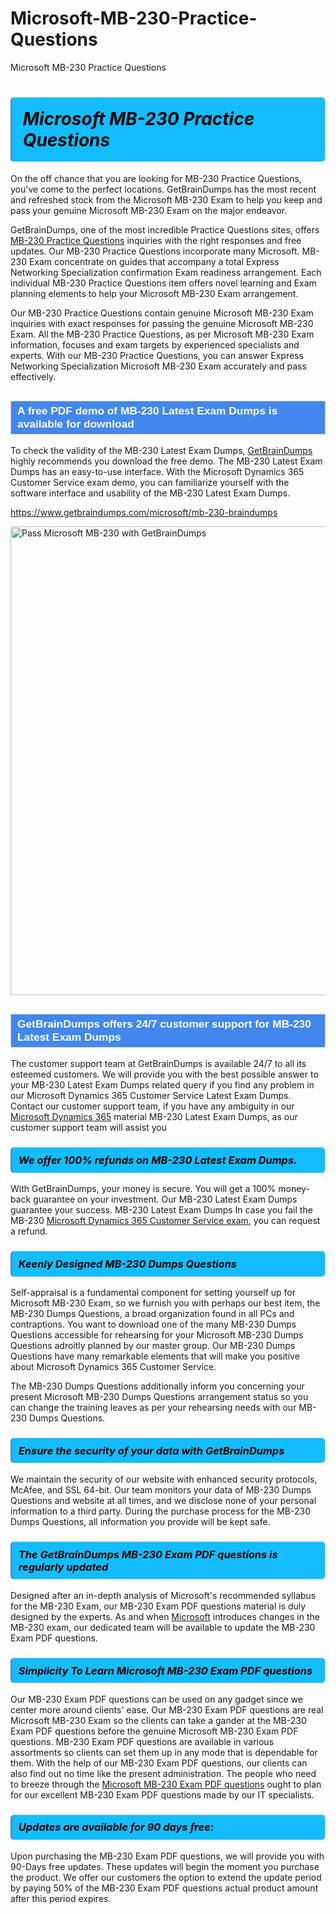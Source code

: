 # Microsoft-MB-230-Practice-Questions
Microsoft MB-230 Practice Questions
<h1><strong><span style="display: block; color: #000000; background: #14BDFF; border: 0.5px solid #AED6F1; border-left: 3px solid #3498DB; padding: .6em; border-radius: 6px;">                     <em>Microsoft MB-230 <span class="exam_variation">Practice Questions</span> </em>                </span></strong>            </h1>                        <p>On the off chance that you are looking for MB-230 <span class="exam_variation">Practice Questions</span>, you've come to the perfect locations.             GetBrainDumps has the most recent and refreshed stock from the Microsoft MB-230 Exam to help you keep and pass your genuine Microsoft MB-230 Exam on the major endeavor.</p>                        <p>GetBrainDumps, one of the most incredible <span class="exam_variation">Practice Questions</span> sites, offers <a href="https://www.getbraindumps.com/microsoft/mb-230-braindumps">MB-230 <span class="exam_variation">Practice Questions</span></a> inquiries with the right responses and free updates. Our MB-230 <span class="exam_variation">Practice Questions</span> incorporate             many Microsoft. MB-230 Exam concentrate on guides that accompany a total Express Networking Specialization confirmation Exam readiness arrangement. Each individual             MB-230 <span class="exam_variation">Practice Questions</span> item offers novel learning and Exam planning elements to help your Microsoft MB-230 Exam arrangement.</p>                        <p>Our MB-230 <span class="exam_variation">Practice Questions</span> contain genuine Microsoft MB-230 Exam inquiries with exact responses for passing the genuine Microsoft MB-230 Exam. All the MB-230 <span class="exam_variation">Practice Questions</span>,             as per Microsoft MB-230 Exam information, focuses and exam targets by experienced specialists and experts. With our MB-230 <span class="exam_variation">Practice Questions</span>, you can answer             Express Networking Specialization Microsoft MB-230 Exam accurately and pass effectively.</p>                        <h2 style="background: #4287ec; border: 1px solid #cccccc; padding: 5px 10px;">                <span style="color: #ffffff;">                    <span style="font-size: 11pt;">                        <span style="line-height: normal;">                            <span style="font-family: Calibri,sans-serif;">                                <strong>                                    <span style="font-size: 13.0pt;">A free PDF demo of MB-230 <span class="exam_variation2">Latest Exam Dumps</span> is available for download</span>                                </strong>                            </span>                        </span>                    </span>                </span>            </h2>                        <p>To check the validity of the MB-230 <span class="exam_variation2">Latest Exam Dumps</span>, <a href="https://www.getbraindumps.com/">GetBrainDumps</a> highly recommends you download the free demo. The MB-230 <span class="exam_variation2">Latest Exam Dumps</span> has an easy-to-use interface.             With the Microsoft Dynamics 365 Customer Service exam demo, you can familiarize yourself with the software interface and usability of the MB-230 <span class="exam_variation2">Latest Exam Dumps</span>.</p>                        <p><a href="https://www.getbraindumps.com/microsoft/mb-230-braindumps">https://www.getbraindumps.com/microsoft/mb-230-braindumps</a></p>                        <p><a href="https://www.getbraindumps.com/"><img src="https://www.getbraindumps.com/images/get-updated-exam-questions-with-discount-getbraindumps.jpg" class="postImage" alt="Pass Microsoft MB-230 with GetBrainDumps" width="750"></a></p>                            <h2 style="background: #4287ec; border: 1px solid #cccccc; padding: 5px 10px;">                <span style="color: #ffffff;">                    <span style="font-size: 11pt;">                        <span style="line-height: normal;">                            <span style="font-family: Calibri,sans-serif;">                                <strong>                                    <span style="font-size: 13.0pt;">GetBrainDumps offers 24/7 customer support for MB-230 <span class="exam_variation2">Latest Exam Dumps</span> </span>                                </strong>                            </span>                        </span>                    </span>                </span>            </h2>                        <p>The customer support team at GetBrainDumps is available 24/7 to all its esteemed customers. We will provide you with the best possible answer to your MB-230 <span class="exam_variation2">Latest Exam Dumps</span>            related query if you find any problem in our Microsoft Dynamics 365 Customer Service <span class="exam_variation2">Latest Exam Dumps</span>. Contact our customer support team, if you have any ambiguity in             our <a href="https://www.getbraindumps.com/microsoft/microsoft-dynamics-365-braindumps.html">Microsoft Dynamics 365</a> material MB-230 <span class="exam_variation2">Latest Exam Dumps</span>, as our customer support team will assist you</p>                        <h3>                <strong>                    <span style="display: block; color: #000000; background: #14BDFF; border: 0.5px solid #AED6F1; border-left: 3px solid #3498DB; padding: .6em; border-radius: 6px;">                        <em>We offer 100% refunds on MB-230 <span class="exam_variation2">Latest Exam Dumps</span>.</em>                    </span>                </strong>            </h3>                        <p>With GetBrainDumps, your money is secure. You will get a 100% money-back guarantee on your investment. Our MB-230 <span class="exam_variation2">Latest Exam Dumps</span> guarantee your success.             MB-230 <span class="exam_variation2">Latest Exam Dumps</span> In case you fail the MB-230 <a href="https://www.getbraindumps.com/microsoft/mb-230-braindumps">Microsoft Dynamics 365 Customer Service exam</a>, you can request a refund.</p>                        <h3>                <strong>                    <span style="display: block; color: #000000; background: #14BDFF; border: 0.5px solid #AED6F1; border-left: 3px solid #3498DB; padding: .6em; border-radius: 6px;">                        <em>Keenly Designed MB-230 <span class="exam_variation3">Dumps Questions</span></em>                    </span>                </strong>            </h3>                        <p>Self-appraisal is a fundamental component for setting yourself up for Microsoft MB-230 Exam, so we furnish you with perhaps our best item, the MB-230 <span class="exam_variation3">Dumps Questions</span>,             a broad organization found in all PCs and contraptions. You want to download one of the many MB-230 <span class="exam_variation3">Dumps Questions</span> accessible for rehearsing for your             Microsoft MB-230 <span class="exam_variation3">Dumps Questions</span> adroitly planned by our master group. Our MB-230 <span class="exam_variation3">Dumps Questions</span> have many remarkable elements that will make you             positive about Microsoft Dynamics 365 Customer Service.</p>                        <p>The MB-230 <span class="exam_variation3">Dumps Questions</span> additionally inform you concerning your present Microsoft MB-230 <span class="exam_variation3">Dumps Questions</span> arrangement status so you can change the training             leaves as per your rehearsing needs with our MB-230 <span class="exam_variation3">Dumps Questions</span>.</p>                        <h3>                <strong>                    <span style="display: block; color: #000000; background: #14BDFF; border: 0.5px solid #AED6F1; border-left: 3px solid #3498DB; padding: .6em; border-radius: 6px;">                        <em>Ensure the security of your data with GetBrainDumps </em>                    </span>                </strong>            </h3>                        <p>We maintain the security of our website with enhanced security protocols, McAfee, and SSL 64-bit. Our team monitors your data of MB-230 <span class="exam_variation3">Dumps Questions</span> and website at all times,             and we disclose none of your personal information to a third party. During the purchase process for the MB-230 <span class="exam_variation3">Dumps Questions</span>, all information you provide will be kept safe.</p>                        <h3>                <strong>                    <span style="display: block; color: #000000; background: #14BDFF; border: 0.5px solid #AED6F1; border-left: 3px solid #3498DB; padding: .6em; border-radius: 6px;">                        <em>The GetBrainDumps MB-230 <span class="exam_variation4">Exam PDF questions</span> is regularly updated </em>                    </span>                </strong>            </h3>                        <p>Designed after an in-depth analysis of Microsoft's recommended syllabus for the MB-230 Exam, our MB-230 <span class="exam_variation4">Exam PDF questions</span> material is duly designed by the experts.             As and when <a href="https://www.getbraindumps.com/microsoft-braindumps.html">Microsoft</a> introduces changes in the MB-230 exam, our dedicated team will be available to update the MB-230 <span class="exam_variation4">Exam PDF questions</span>.</p>                        <h3>                <strong>                    <span style="display: block; color: #000000; background: #14BDFF; border: 0.5px solid #AED6F1; border-left: 3px solid #3498DB; padding: .6em; border-radius: 6px;">                        <em>Simplicity To Learn Microsoft MB-230 <span class="exam_variation4">Exam PDF questions</span></em>                    </span>                </strong>            </h3>                        <p>Our MB-230 <span class="exam_variation4">Exam PDF questions</span> can be used on any gadget since we center more around clients' ease. Our MB-230 <span class="exam_variation4">Exam PDF questions</span> are real Microsoft MB-230 Exam             so the clients can take a gander at the MB-230 <span class="exam_variation4">Exam PDF questions</span> before the genuine Microsoft MB-230 <span class="exam_variation4">Exam PDF questions</span>. MB-230 <span class="exam_variation4">Exam PDF questions</span> are available in various assortments             so clients can set them up in any mode that is dependable for them. With the help of our MB-230 <span class="exam_variation4">Exam PDF questions</span>, our clients can also find out no time like the present administration.             The people who need to breeze through the <a href="https://www.getbraindumps.com/microsoft/mb-230-braindumps">Microsoft MB-230 <span class="exam_variation4">Exam PDF questions</span></a> ought to plan for our excellent MB-230 <span class="exam_variation4">Exam PDF questions</span> made by our IT specialists.</p>                        <h3>                <strong>                    <span style="display: block; color: #000000; background: #14BDFF; border: 0.5px solid #AED6F1; border-left: 3px solid #3498DB; padding: .6em; border-radius: 6px;">                        <em>Updates are available for 90 days free:</em>                    </span>                </strong>            </h3>                        <p>Upon purchasing the MB-230 <span class="exam_variation4">Exam PDF questions</span>, we will provide you with 90-Days free updates. These updates will begin the moment you purchase the product.             We offer our customers the option to extend the update period by paying 50% of the MB-230 <span class="exam_variation4">Exam PDF questions</span> actual product amount after this period expires.</p>                    
